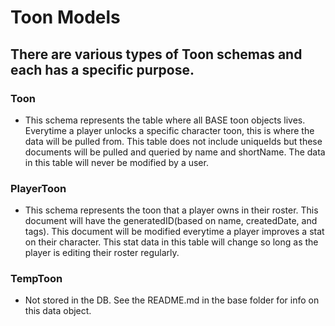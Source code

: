# Toon Models

## There are various types of Toon schemas and each has a specific purpose.

### Toon
 - This schema represents the table where all BASE toon objects lives. Everytime a player unlocks a specific character toon, this is where the data will be pulled from. This table does not include uniqueIds but these documents will be pulled and queried by name and shortName. The data in this table will never be modified by a user.

### PlayerToon
 - This schema represents the toon that a player owns in their roster. This document will have the generatedID(based on name, createdDate, and tags). This document will be modified everytime a player improves a stat on their character. This stat data in this table will change so long as the player is editing their roster regularly.

### TempToon
 - Not stored in the DB. See the README.md in the base folder for info on this data object.